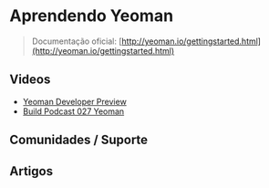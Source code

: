 # Aprendendo Yeoman

> Documentação oficial: [http://yeoman.io/gettingstarted.html](http://yeoman.io/gettingstarted.html)

## Videos
* [Yeoman Developer Preview](http://www.youtube.com/watch?v=4qFwYiVjooc)
* [Build Podcast 027 Yeoman](https://www.youtube.com/watch?v=AIb3gLv2seY)

## Comunidades / Suporte

## Artigos